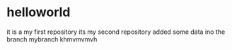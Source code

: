 # helloworld
it is a my first repository
its my second repository
added some data ino the branch mybranch
khmvmvmvh